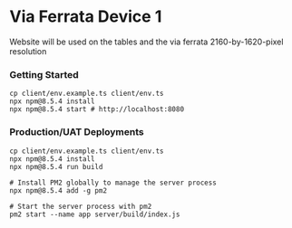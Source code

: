 # Via Ferrata Device 1 

Website will be used on the tables and the via ferrata
2160-by-1620-pixel resolution

### Getting Started

```shell
cp client/env.example.ts client/env.ts
npx npm@8.5.4 install
npx npm@8.5.4 start # http://localhost:8080
```

### Production/UAT Deployments

```shell
cp client/env.example.ts client/env.ts
npx npm@8.5.4 install
npx npm@8.5.4 run build

# Install PM2 globally to manage the server process
npx npm@8.5.4 add -g pm2

# Start the server process with pm2
pm2 start --name app server/build/index.js
```